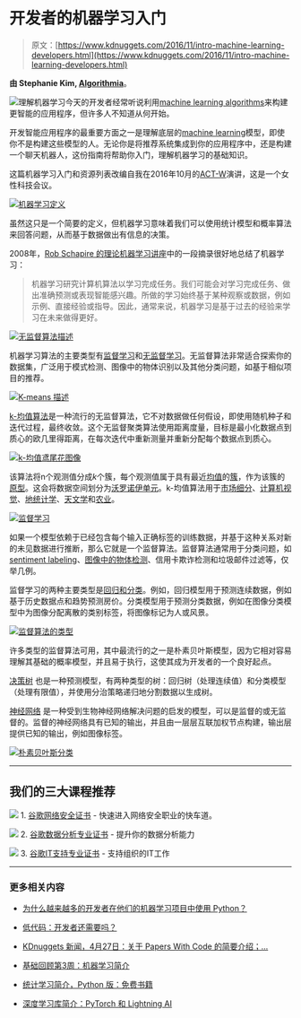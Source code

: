 # 开发者的机器学习入门

> 原文：[https://www.kdnuggets.com/2016/11/intro-machine-learning-developers.html](https://www.kdnuggets.com/2016/11/intro-machine-learning-developers.html)

**由 Stephanie Kim, [Algorithmia](https://algorithmia.com/)**。

![理解机器学习](../Images/83304cf3b74fe6ff85f6577fb37d7607.png)今天的开发者经常听说利用[machine learning algorithms](https://algorithmia.com/tags/machine%20learning)来构建更智能的应用程序，但许多人不知道从何开始。

开发智能应用程序的最重要方面之一是理解底层的[machine learning](https://en.wikipedia.org/wiki/Machine_learning)模型，即使你不是构建这些模型的人。无论你是将推荐系统集成到你的应用程序中，还是构建一个聊天机器人，这份指南将帮助你入门，理解机器学习的基础知识。

这篇机器学习入门和资源列表改编自我在2016年10月的[ACT-W](http://seattle.act-w.org/)演讲，这是一个女性科技会议。

[![机器学习定义](../Images/a1d7b7a6311993b37599fbf9beb9c4c5.png)](http://blog.algorithmia.com/wp-content/uploads/2016/10/Intro-to-Machine-Learning.png)

虽然这只是一个简要的定义，但机器学习意味着我们可以使用统计模型和概率算法来回答问题，从而基于数据做出有信息的决策。

2008年，[Rob Schapire 的理论机器学习讲座](http://www.cs.princeton.edu/courses/archive/spr08/cos511/scribe_notes/0204.pdf)中的一段摘录很好地总结了机器学习：

> 机器学习研究计算机算法以学习完成任务。我们可能会对学习完成任务、做出准确预测或表现智能感兴趣。所做的学习始终基于某种观察或数据，例如示例、直接经验或指导。因此，通常来说，机器学习是基于过去的经验来学习在未来做得更好。

[![无监督算法描述](../Images/e82dd73382007af28292264dbbda74ad.png)](http://blog.algorithmia.com/wp-content/uploads/2016/10/intro_ml_unsupervised.png)

机器学习算法的主要类型有[监督学习](https://en.wikipedia.org/wiki/Supervised_learning)和[无监督学习](https://en.wikipedia.org/wiki/Unsupervised_learning)。无监督算法非常适合探索你的数据集，广泛用于模式检测、图像中的物体识别以及其他分类问题，如基于相似项目的推荐。

[![K-means 描述](../Images/fefeb05c59906ef89f47a7e73c93913d.png)](http://blog.algorithmia.com/wp-content/uploads/2016/10/kmeans_description.png)

[k-均值算法](https://en.wikipedia.org/wiki/K-means_clustering)是一种流行的无监督算法，它不对数据做任何假设，即使用随机种子和迭代过程，最终收敛。这个无监督聚类算法使用距离度量，目标是最小化数据点到质心的欧几里得距离，在每次迭代中重新测量并重新分配每个数据点到质心。

[![k-均值鸢尾花图像](../Images/7a24a521ac74ea54f4111426060e4322.png)](http://blog.algorithmia.com/wp-content/uploads/2016/10/k-means_iris.png)

该算法将n个观测值分成*k*个簇，每个观测值属于具有最近[均值](https://en.wikipedia.org/wiki/Mean)的[簇](https://en.wikipedia.org/wiki/Cluster_(statistics))，作为该簇的[原型](https://en.wikipedia.org/wiki/Prototype)。这会将数据空间划分为[沃罗诺伊单元](https://en.wikipedia.org/wiki/Voronoi_cell)。k-均值算法用于[市场细分](https://en.wikipedia.org/wiki/Market_segmentation)、[计算机视觉](https://en.wikipedia.org/wiki/Computer_vision)、[地统计学](https://en.wikipedia.org/wiki/Geostatistics)、[天文学](https://en.wikipedia.org/wiki/Astronomy)和[农业](https://en.wikipedia.org/wiki/Data_Mining_in_Agriculture)。

[![监督学习](../Images/cc910caee50f4c31e1bd6433eed743b8.png)](http://blog.algorithmia.com/wp-content/uploads/2016/10/Intro-to-Machine-Learning_revised.png)

如果一个模型依赖于已经包含每个输入正确标签的训练数据，并基于这种关系对新的未见数据进行推断，那么它就是一个监督算法。监督算法通常用于分类问题，如[sentiment labeling](https://algorithmia.com/algorithms/nlp/SentimentAnalysis)、[图像中的物体检测](https://algorithmia.com/algorithms/opencv/ObjectDetectionWithModels)、信用卡欺诈检测和垃圾邮件过滤等，仅举几例。

监督学习的两种主要类型是[回归和分类](http://math.stackexchange.com/questions/141381/regression-vs-classification)。例如，回归模型用于预测连续数据，例如基于历史数据点和趋势预测房价。分类模型用于预测分类数据，例如在图像分类模型中为图像分配离散的类别标签，将图像标记为人或风景。

[![监督算法的类型](../Images/14e5d481c9f4eff745ed978a0829af59.png)](http://blog.algorithmia.com/wp-content/uploads/2016/10/types_supervised_ml.png)

许多类型的监督算法可用，其中最流行的之一是朴素贝叶斯模型，因为它相对容易理解其基础的概率模型，并且易于执行，这使其成为开发者的一个良好起点。

[决策树](https://en.wikipedia.org/wiki/Decision_tree) 也是一种预测模型，有两种类型的树：回归树（处理连续值）和分类模型（处理有限值），并使用分治策略递归地分割数据以生成树。

[神经网络](https://en.wikipedia.org/wiki/Artificial_neural_network) 是一种受到生物神经网络解决问题的启发的模型，可以是监督的或无监督的。监督的神经网络具有已知的输出，并且由一层层互联加权节点构建，输出层提供已知的输出，例如图像标签。

[![朴素贝叶斯分类](../Images/7aa5d724ff818f91ce2269644ba0ebd3.png)](http://blog.algorithmia.com/wp-content/uploads/2016/10/intro_ml_naive_bayes.jpg)

* * *

## 我们的三大课程推荐

![](../Images/0244c01ba9267c002ef39d4907e0b8fb.png) 1\. [谷歌网络安全证书](https://www.kdnuggets.com/google-cybersecurity) - 快速进入网络安全职业的快车道。

![](../Images/e225c49c3c91745821c8c0368bf04711.png) 2\. [谷歌数据分析专业证书](https://www.kdnuggets.com/google-data-analytics) - 提升你的数据分析能力

![](../Images/0244c01ba9267c002ef39d4907e0b8fb.png) 3\. [谷歌IT支持专业证书](https://www.kdnuggets.com/google-itsupport) - 支持组织的IT工作

* * *

### 更多相关内容

+   [为什么越来越多的开发者在他们的机器学习项目中使用 Python？](https://www.kdnuggets.com/2022/01/developers-python-machine-learning-projects.html)

+   [低代码：开发者还需要吗？](https://www.kdnuggets.com/2022/04/low-code-developers-still-needed.html)

+   [KDnuggets 新闻，4月27日：关于 Papers With Code 的简要介绍；…](https://www.kdnuggets.com/2022/n17.html)

+   [基础回顾第3周：机器学习简介](https://www.kdnuggets.com/back-to-basics-week-3-introduction-to-machine-learning)

+   [统计学习简介，Python 版：免费书籍](https://www.kdnuggets.com/2023/07/introduction-statistical-learning-python-edition-free-book.html)

+   [深度学习库简介：PyTorch 和 Lightning AI](https://www.kdnuggets.com/introduction-to-deep-learning-libraries-pytorch-and-lightning-ai)
